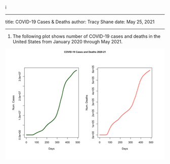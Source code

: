 i
___
title: COVID-19 Cases & Deaths
author: Tracy Shane
date: May 25, 2021
___

1. The following plot shows number of COVID-19 cases and deaths in the United States from January 2020 through May 2021.

<center>
<img src="covid_combined.png" width=700>
</center>

